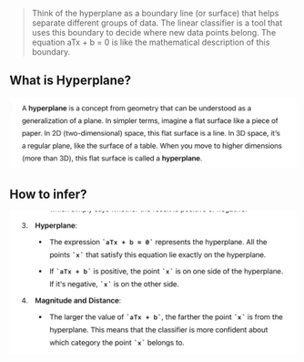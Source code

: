 > Think of the hyperplane as a boundary line (or surface) that helps separate different groups of data. The linear classifier is a tool that uses this boundary to decide where new data points belong. The equation aTx + b = 0 is like the mathematical description of this boundary.



## What is Hyperplane?
![alt text](image-7.png)

## How to infer?
![alt text](image-8.png)